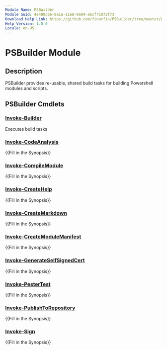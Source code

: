 ```yaml
---
Module Name: PSBuilder
Module Guid: 4e489c66-8a1a-11e8-9a94-a6cf71072f73
Download Help Link: https://github.com/finarfin/PSBuilder/tree/master/docs
Help Version: 1.0.0
Locale: en-US
---
```


# PSBuilder Module
## Description
PSBuilder provides re-usable, shared build tasks for building Powershell modules and scripts.

## PSBuilder Cmdlets
### [Invoke-Builder](Invoke-Builder.md)
Executes build tasks

### [Invoke-CodeAnalysis](Invoke-CodeAnalysis.md)
{{Fill in the Synopsis}}

### [Invoke-CompileModule](Invoke-CompileModule.md)
{{Fill in the Synopsis}}

### [Invoke-CreateHelp](Invoke-CreateHelp.md)
{{Fill in the Synopsis}}

### [Invoke-CreateMarkdown](Invoke-CreateMarkdown.md)
{{Fill in the Synopsis}}

### [Invoke-CreateModuleManifest](Invoke-CreateModuleManifest.md)
{{Fill in the Synopsis}}

### [Invoke-GenerateSelfSignedCert](Invoke-GenerateSelfSignedCert.md)
{{Fill in the Synopsis}}

### [Invoke-PesterTest](Invoke-PesterTest.md)
{{Fill in the Synopsis}}

### [Invoke-PublishToRepository](Invoke-PublishToRepository.md)
{{Fill in the Synopsis}}

### [Invoke-Sign](Invoke-Sign.md)
{{Fill in the Synopsis}}

